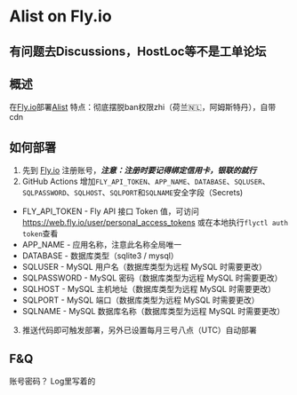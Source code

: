 # Alist on Fly.io
## 有问题去Discussions，HostLoc等不是工单论坛
## 概述
在[Fly.io](https://fly.io)部署[Alist](https://github.com/Xhofe/alist)
特点：彻底摆脱ban权限zhi（荷兰🇳🇱，阿姆斯特丹），自带cdn
## 如何部署
1. 先到 [Fly.io](https://fly.io/) 注册账号，***注意：注册时要记得绑定信用卡，银联的就行***
2. GitHub Actions 增加`FLY_API_TOKEN`、`APP_NAME`、`DATABASE`、`SQLUSER`、`SQLPASSWORD`、`SQLHOST`、`SQLPORT`和`SQLNAME`安全字段（Secrets)
* FLY_API_TOKEN - Fly API 接口 Token 值，可访问 <https://web.fly.io/user/personal_access_tokens> 或在本地执行`flyctl auth token`查看
* APP_NAME - 应用名称，注意此名称全局唯一
* DATABASE - 数据库类型（sqlite3 / mysql）
* SQLUSER - MySQL 用户名（数据库类型为远程 MySQL 时需要更改）
* SQLPASSWORD - MySQL 密码（数据库类型为远程 MySQL 时需要更改）
* SQLHOST - MySQL 主机地址（数据库类型为远程 MySQL 时需要更改）
* SQLPORT - MySQL 端口（数据库类型为远程 MySQL 时需要更改）
* SQLNAME - MySQL 数据库名称（数据库类型为远程 MySQL 时需要更改）
3. 推送代码即可触发部署，另外已设置每月三号八点（UTC）自动部署
## F&Q
账号密码？
Log里写着的


